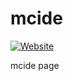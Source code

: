 # mcide
[![Website](https://img.shields.io/badge/website-simonmeusel.github.io-lightgrey.svg)](https://simonmeusel.github.io/mcide/)

mcide page
